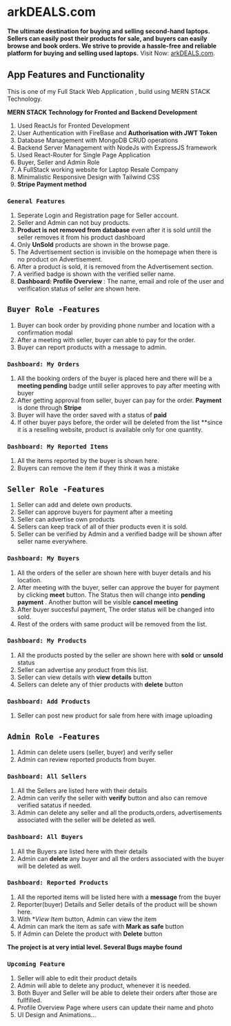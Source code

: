 # arkDEALS.com
**The ultimate destination for buying and selling second-hand laptops. Sellers can easily post their products for sale, and buyers can easily browse and book orders. We strive to provide a hassle-free and reliable platform for buying and selling used laptops.**
Visit Now: [arkDEALS.com](https://arkdeals720.web.app).

## App Features and Functionality

This is one of my Full Stack Web Application , build using MERN STACK Technology.

 ****MERN STACK Technology for Fronted and Backend Development****
1. Used ReactJs for Fronted Development
2. User Authentication with FireBase and **Authorisation with JWT Token**
3. Database Management with MongoDB CRUD operations 
4. Backend Server Management with NodeJs with ExpressJS framework
5. Used React-Router for Single Page Application
6. Buyer, Seller and Admin Role
7. A FullStack working website for Laptop Resale Company 
8. Minimalistic Responsive Design with Tailwind CSS 
9. **Stripe Payment method**

### `General Features`
1. Seperate Login and Registration page for Seller account.
2. Seller and Admin can not buy products.
3. **Product is not removed from database** even after it is sold untill the seller removes it from his product dashboard
4. Only **UnSold** products are shown in the browse page. 
5. The Advertisement section is invisible on the homepage when there is no product on Advertisement. 
6. After a product is sold, it is removed from the Advertisement section.
7. A verified badge is shown with the verified seller name.
8. **Dashboard: Profile Overview** : The name, email and role of the user and verification status of seller are shown here. 

## `Buyer Role -Features`
1. Buyer can book order by providing phone number and location with a confirmation modal
2. After a meeting with seller, buyer can able to pay for the order.
3. Buyer can report products with a message to admin.

### `Dashboard: My Orders`
1. All the booking orders of the buyer is placed here and there will be a **meeting pending** badge untill seller approves to pay after meeting with buyer
2. After getting approval from seller, buyer can pay for the order. **Payment** is done through **Stripe**
3. Buyer will have the order saved with a status of **paid**
4. If other buyer pays before, the order will be deleted from the list **since it is a reselling website, product is available only for one quantity.

### `Dashboard: My Reported Items`
1. All the items reported by the buyer is shown here.
2. Buyers can remove the item if they think it was a mistake


## `Seller Role -Features`
1. Seller can add and delete own products.
2. Seller can approve buyers for payment after a meeting 
3. Seller can advertise own products
4. Sellers can keep track of all of thier products even it is sold. 
5. Seller can be verified by Admin and a verified badge will be shown after seller name everywhere.

### `Dashboard: My Buyers`
1. All the orders of the seller are shown here with buyer details and his location.
2. After meeting with the buyer, seller can approve the buyer for payment by clicking **meet** button. The Status then will change into **pending payment** . Another button will be visible **cancel meeting**
3. After buyer succesful payment, The order status will be changed into sold. 
4. Rest of the orders with same product will be removed from the list.

### `Dashboard: My Products`
1. All the products posted by the seller are shown here with **sold** or **unsold** status
2. Seller can advertise any product from this list. 
3. Seller can view details with **view details** button 
4. Sellers can delete any of thier products with **delete** button

### `Dashboard: Add Products`
1. Seller can post new product for sale from here with image uploading

## `Admin Role -Features`
1. Admin can delete users (seller, buyer) and verify seller 
2. Admin can review reported products from buyer.

### `Dashboard: All Sellers`
1. All the Sellers are listed here with their details
2. Admin can verify the seller with **verify** button and also can remove verified satatus if needed.
3. Admin can delete any seller and all the products,orders, advertisements associated with the seller will be deleted as well.

### `Dashboard: All Buyers`
1. All the Buyers are listed here with their details
2. Admin can **delete** any buyer and all the orders associated with the buyer will be deleted as well.

### `Dashboard: Reported Products`
1. All the reported items will be listed here with a **message** from the buyer
2. Reporter(buyer) Details and Seller details of the product will be shown here.
3. With **View Item* button, Admin can view the item 
4. Admin can mark the item as safe with **Mark as safe** button 
5. If Admin can Delete the product with **Delete** button




**The project is at very intial level. Several Bugs maybe found**


### `Upcoming Feature`

1. Seller will able to edit their product details
2. Admin will able to delete any product, whenever it is needed.
3. Both Buyer and Seller will be able to delete their orders after those are fullfilled.
4. Profile Overview Page where users can update their name and photo
5. UI Design and Animations...
